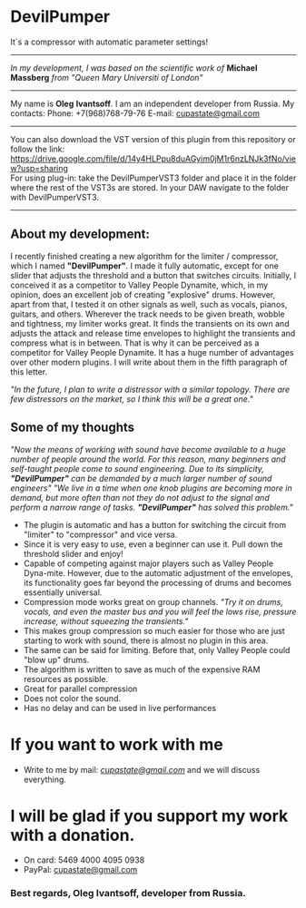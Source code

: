 # DevilPumper

It`s a compressor with automatic parameter settings!

***
*In* *my* *development,* *I* *was* *based* *on* *the* *scientific* *work* *of* **Michael** **Massberg** *from* *"Queen Mary Universiti of London"*
***

My name is **Oleg** **Ivantsoff**. I am an independent developer from Russia.
My contacts:
Phone: +7(968)768-79-76
E-mail: cupastate@gmail.com

***
You can also download the VST version of this plugin from this repository or follow the link: https://drive.google.com/file/d/14y4HLPpu8duAGyim0jM1r6nzLNJk3fNo/view?usp=sharing
<br> For using plug-in: take the DevilPumperVST3 folder and place it in the folder where the rest of the VST3s are stored. In your DAW navigate to the folder with DevilPumperVST3.
***

## About my development: 
I recently finished creating a new algorithm for the limiter / compressor, 
which I named **"DevilPumper"**. I made it fully automatic, except for one slider that adjusts the threshold 
and a button that switches circuits. Initially, I conceived it as a competitor to Valley People Dynamite, 
which, in my opinion, does an excellent job of creating "explosive" drums. However, apart from that, 
I tested it on other signals as well, such as vocals, pianos, guitars, and others. Wherever the track needs 
to be given breath, wobble and tightness, my limiter works great. It finds the transients on its own and 
adjusts the attack and release time envelopes to highlight the transients and compress what is in between. 
That is why it can be perceived as a competitor for Valley People Dynamite. It has a huge number 
of advantages over other modern plugins. I will write about them in the fifth paragraph of this letter.

*"In the future, I plan to write a distressor with a similar topology. There are few distressors on the market, so I think this will be a great one."*

## Some of my thoughts
*"Now the means of working with sound have become available to a huge number of people around the world. For this reason, many beginners and self-taught people come to sound engineering. Due to its simplicity, **"DevilPumper"** can be demanded by a much larger number of sound engineers"*
*"We live in a time when one knob plugins are becoming more in demand, but more often than not they do not adjust to the signal and perform a narrow range of tasks. **"DevilPumper"** has solved this problem."*

* The plugin is automatic and has a button for switching the circuit from "limiter" to "compressor" and vice versa.
* Since it is very easy to use, even a beginner can use it. Pull down the threshold slider and enjoy!
* Capable of competing against major players such as Valley People Dyna-mite. However, due to the automatic adjustment of the envelopes, its functionality goes far beyond the processing of drums and becomes essentially universal.
* Compression mode works great on group channels. 
*"Try it on drums, vocals, and even the master bus and you will feel the lows rise, pressure increase, without squeezing the transients."*
* This makes group compression so much easier for those who are just starting to work with sound, there is almost no plugin in this area.
* The same can be said for limiting. Before that, only Valley People could "blow up" drums.
* The algorithm is written to save as much of the expensive RAM resources as possible.
* Great for parallel compression
* Does not color the sound.
* Has no delay and can be used in live performances


# If you want to work with me
* Write to me by mail: *cupastate@gmail.com* and we will discuss everything.

# I will be glad if you support my work with a donation.
* On card: 5469 4000 4095 0938
* PayPal: cupastate@gmail.com
 
### Best regards, Oleg Ivantsoff, developer from Russia.



